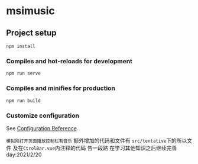 # msimusic

## Project setup
```
npm install
```

### Compiles and hot-reloads for development
```
npm run serve
```

### Compiles and minifies for production
```
npm run build
```

### Customize configuration
See [Configuration Reference](https://cli.vuejs.org/config/).

`模拟刚打开页面播放控制栏有音乐`
额外增加的代码和文件有 `src/tentative`下的所以文件
及在`CtrolBar.vue`内注释的代码
告一段路 在学习其他知识之后继续完善
day:2021/2/20
